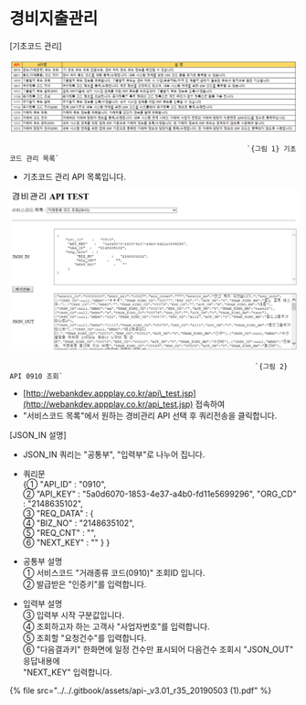 # 경비지출관리

\[기초코드 관리\]

![](../../.gitbook/assets/image%20%2882%29.png)

                                                              `{그림 1} 기초코드 관리 목록`

 - 기초코드 관리 API 목록입니다.

![](../../.gitbook/assets/image%20%2815%29.png)

                                                                `{그림 2} API 0910 조회`

 - [http://webankdev.appplay.co.kr/api\_test.jsp](http://webankdev.appplay.co.kr/api_test.jsp) 접속하여  
 - "서비스코드 목록"에서 원하는 경비관리 API 선택 후 쿼리전송을 클릭합니다.

 \[JSON\_IN 설명\]  
 - JSON\_IN 쿼리는 "공통부", "입력부"로 나누어 집니다.

 - 쿼리문  
 {① "API\_ID" : "0910",  
  ② "API\_KEY" : "5a0d6070-1853-4e37-a4b0-fd11e5699296", "ORG\_CD" : "2148635102",   
  ③ "REQ\_DATA" : {  
  ④ "BIZ\_NO" : "2148635102",  
  ⑤ "REQ\_CNT" : "",  
  ⑥ "NEXT\_KEY" : "" } }

 - 공통부 설명   
 ① 서비스코드 "거래종류 코드\(0910\)" 조회ID 입니다.  
 ② 발급받은 "인증키"를 입력합니다.  
 - 입력부 설명  
 ③ 입력부 시작 구분값입니다.  
 ④ 조회하고자 하는 고객사 "사업자번호"를 입력합니다.  
 ⑤ 조회할  "요청건수"를 입력합니다.  
 ⑥ "다음결과키" 한화면에 일정 건수만 표시되어 다음건수 조회시 "JSON\_OUT" 응답내용에   
     "NEXT\_KEY" 입력합니다.  


{% file src="../../.gitbook/assets/api-\_v3.01\_r35\_20190503 \(1\).pdf" %}

